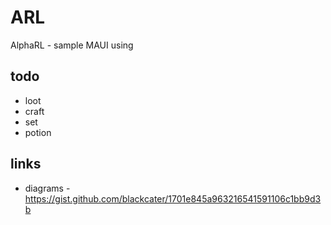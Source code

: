 # ARL
AlphaRL - sample MAUI using

## todo
* loot
* craft
* set
* potion

## links
* diagrams - https://gist.github.com/blackcater/1701e845a963216541591106c1bb9d3b

